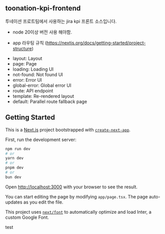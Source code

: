 ## toonation-kpi-frontend
투네이션 프로트팀에서 사용하는 jira kpi 프론트 소스입니다.

* node 20이상 버전 사용 해야함.

* app 라우팅 규칙 (https://nextjs.org/docs/getting-started/project-structure)
- layout: Layout
- page: Page
- loading: Loading UI
- not-found: Not found UI
- error: Error UI
- global-error: Global error UI
- route: API endpoint
- template:	Re-rendered layout
- default: Parallel route fallback page

## Getting Started

This is a [Next.js](https://nextjs.org/) project bootstrapped with [`create-next-app`](https://github.com/vercel/next.js/tree/canary/packages/create-next-app).

First, run the development server:

```bash
npm run dev
# or
yarn dev
# or
pnpm dev
# or
bun dev
```

Open [http://localhost:3000](http://localhost:3000) with your browser to see the result.

You can start editing the page by modifying `app/page.tsx`. The page auto-updates as you edit the file.

This project uses [`next/font`](https://nextjs.org/docs/basic-features/font-optimization) to automatically optimize and load Inter, a custom Google Font.

test